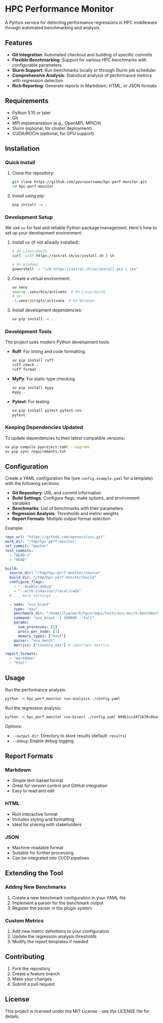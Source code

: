 # HPC Performance Monitor

A Python service for detecting performance regressions in HPC middleware through automated benchmarking and analysis.

## Features

- **Git Integration**: Automated checkout and building of specific commits
- **Flexible Benchmarking**: Support for various HPC benchmarks with configurable parameters
- **Slurm Support**: Run benchmarks locally or through Slurm job scheduler
- **Comprehensive Analysis**: Statistical analysis of performance metrics with regression detection
- **Rich Reporting**: Generate reports in Markdown, HTML, or JSON formats

## Requirements

- Python 3.10 or later
- Git
- MPI implementation (e.g., OpenMPI, MPICH)
- Slurm (optional, for cluster deployment)
- CUDA/ROCm (optional, for GPU support)

## Installation

### Quick Install

1. Clone the repository:
   ```bash
   git clone https://github.com/yourusername/hpc-perf-monitor.git
   cd hpc-perf-monitor
   ```

2. Install using pip:
   ```bash
   pip install -e .
   ```

### Development Setup

We use `uv` for fast and reliable Python package management. Here's how to set up your development environment:

1. Install uv (if not already installed):
   ```bash
   # On Linux/macOS
   curl -LsSf https://astral.sh/uv/install.sh | sh

   # On Windows
   powershell -c "irm https://astral.sh/uv/install.ps1 | iex"
   ```

2. Create a virtual environment:
   ```bash
   uv venv
   source .venv/bin/activate  # On Linux/macOS
   # or
   .\.venv\Scripts\activate  # On Windows
   ```

3. Install development dependencies:
   ```bash
   uv pip install -e .
   ```

### Development Tools

The project uses modern Python development tools:

- **Ruff**: For linting and code formatting
  ```bash
  uv pip install ruff
  ruff check .
  ruff format .
  ```

- **MyPy**: For static type checking
  ```bash
  uv pip install mypy
  mypy .
  ```

- **Pytest**: For testing
  ```bash
  uv pip install pytest pytest-cov
  pytest
  ```

### Keeping Dependencies Updated

To update dependencies to their latest compatible versions:
```bash
uv pip compile pyproject.toml --upgrade
uv pip sync requirements.txt
```

## Configuration

Create a YAML configuration file (see `config.example.yaml` for a template) with the following sections:

- **Git Repository**: URL and commit information
- **Build Settings**: Configure flags, make options, and environment variables
- **Benchmarks**: List of benchmarks with their parameters
- **Regression Analysis**: Thresholds and metric weights
- **Report Formats**: Multiple output format selection

Example:
```yaml
repo_url: "https://github.com/openucx/ucc.git"
work_dir: "/tmp/hpc-perf-monitor"
ref_commit: "master"
test_commits:
  - "HEAD~1"
  - "HEAD"

build:
  source_dir: "/tmp/hpc-perf-monitor/source"
  build_dir: "/tmp/hpc-perf-monitor/build"
  configure_flags:
    - "--enable-debug"
    - "--with-cuda=/usr/local/cuda"
  # ... more settings ...

  - name: "osu_bcast"
    type: "osu"
    benchmark_dir: "/home/ilya/work/hpcx/ompi/tests/osu-micro-benchmarks/"
    command: "osu_bcast -i 100000 --full"
    params:
      num_processes: [2]
      procs_per_node: [1]
      memory_types: ["host"]
    parser: "osu_bench"
    metrics: ["latency_max"] # important metrics

report_formats:
  - "markdown"
  - "html"
```

## Usage

Run the performance analysis:
```bash
python -m hpc_perf_monitor run-analysis ./config.yaml
```

Run the regression analysis:
```bash
python -m hpc_perf_monitor run-bisect ./config.yaml 809b1ccd4f1b70c0ba8a8aaf5cf6823ed1ff288e 4376c438bb43ff5d4151bf1182fa7a7c289946b8
```

Options:
- `--output-dir`: Directory to store results (default: `results`)
- `--debug`: Enable debug logging

## Report Formats

### Markdown
- Simple text-based format
- Great for version control and GitHub integration
- Easy to read and edit

### HTML
- Rich interactive format
- Includes styling and formatting
- Ideal for sharing with stakeholders

### JSON
- Machine-readable format
- Suitable for further processing
- Can be integrated into CI/CD pipelines

## Extending the Tool

### Adding New Benchmarks
1. Create a new benchmark configuration in your YAML file
2. Implement a parser for the benchmark output
3. Register the parser in the plugin system

### Custom Metrics
1. Add new metric definitions to your configuration
2. Update the regression analysis thresholds
3. Modify the report templates if needed

## Contributing

1. Fork the repository
2. Create a feature branch
3. Make your changes
4. Submit a pull request

## License

This project is licensed under the MIT License - see the LICENSE file for details.